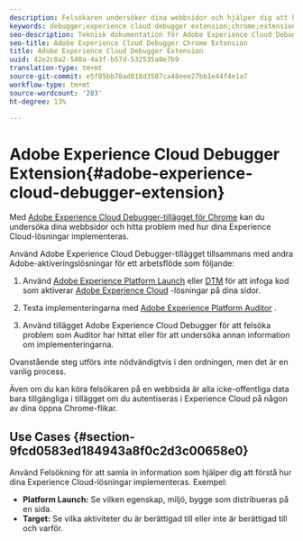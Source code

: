 ```yaml
---
description: Felsökaren undersöker dina webbsidor och hjälper dig att hitta problem med hur dina Experience Cloud-lösningar implementeras
keywords: debugger;experience cloud debugger extension;chrome;extension
seo-description: Teknisk dokumentation för Adobe Experience Cloud Debugger Chrome Extension - Granska dina webbsidor och förstå problem med implementeringen av din Experience Cloud-lösning
seo-title: Adobe Experience Cloud Debugger Chrome Extension
title: Adobe Experience Cloud Debugger Extension
uuid: 42e2c8a2-548a-4a3f-b57d-532535a0e7b9
translation-type: tm+mt
source-git-commit: e5f85bb78ad818d3507ca48eee27bb1e44f4e1a7
workflow-type: tm+mt
source-wordcount: '283'
ht-degree: 13%

---
```



# Adobe Experience Cloud Debugger Extension{#adobe-experience-cloud-debugger-extension}

Med [Adobe Experience Cloud Debugger-tillägget för Chrome](https://chrome.google.com/webstore/detail/adobe-experience-cloud-de/ocdmogmohccmeicdhlhhgepeaijenapj) kan du undersöka dina webbsidor och hitta problem med hur dina Experience Cloud-lösningar implementeras.

Använd Adobe Experience Cloud Debugger-tillägget tillsammans med andra Adobe-aktiveringslösningar för ett arbetsflöde som följande:

1. Använd [Adobe Experience Platform Launch](https://docs.adobe.com/content/help/en/launch/using/overview.html) eller [DTM](https://docs.adobe.com/content/help/sv-SE/dtm/using/dtm-home.html) för att infoga kod som aktiverar [Adobe Experience Cloud](https://docs.adobe.com/content/help/en/experience-cloud/user-guides/home.html) -lösningar på dina sidor.

1. Testa implementeringarna med [Adobe Experience Platform Auditor](https://docs.adobe.com/content/help/en/auditor/using/overview.html) .
1. Använd tillägget Adobe Experience Cloud Debugger för att felsöka problem som Auditor har hittat eller för att undersöka annan information om implementeringarna.

Ovanstående steg utförs inte nödvändigtvis i den ordningen, men det är en vanlig process.

Även om du kan köra felsökaren på en webbsida är alla icke-offentliga data bara tillgängliga i tillägget om du autentiseras i Experience Cloud på någon av dina öppna Chrome-flikar.

## Use Cases {#section-9fcd0583ed184943a8f0c2d3c00658e0}

Använd Felsökning för att samla in information som hjälper dig att förstå hur dina Experience Cloud-lösningar implementeras. Exempel:

* **Platform Launch:** Se vilken egenskap, miljö, bygge som distribueras på en sida.
* **Target:** Se vilka aktiviteter du är berättigad till eller inte är berättigad till och varför.

